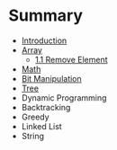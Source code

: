 # Summary

* [Introduction](README.md)
* [Array](chapter1.md)
   * [1.1 Remove Element](11_remove_element.md)
* [Math](math.md)
* [Bit Manipulation](bit_manipulation.md)
* [Tree](tree.md)
* Dynamic Programming
* Backtracking
* Greedy
* Linked List
* String

